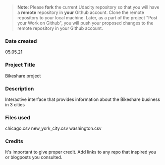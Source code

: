 >**Note**: Please **fork** the current Udacity repository so that you will have a **remote** repository in **your** Github account. Clone the remote repository to your local machine. Later, as a part of the project "Post your Work on Github", you will push your proposed changes to the remote repository in your Github account.

### Date created
05.05.21

### Project Title
Bikeshare project

### Description
Interactive interface that provides information about the Bikeshare business in 3 cities

### Files used
chicago.csv
new_york_city.csv
washington.csv

### Credits
It's important to give proper credit. Add links to any repo that inspired you or blogposts you consulted.
